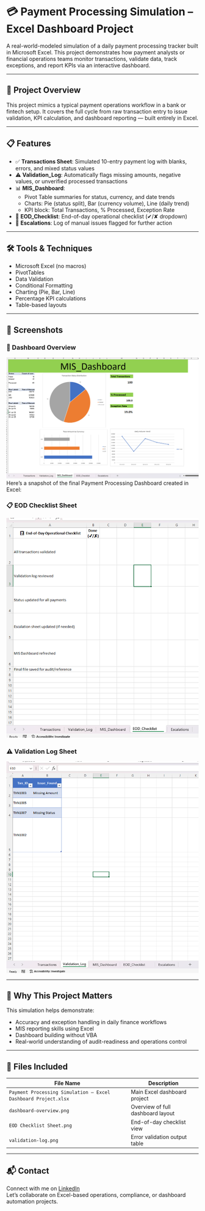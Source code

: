 # 💳 Payment Processing Simulation – Excel Dashboard Project

A real-world-modeled simulation of a daily payment processing tracker built in Microsoft Excel. This project demonstrates how payment analysts or financial operations teams monitor transactions, validate data, track exceptions, and report KPIs via an interactive dashboard.

---

## 🧩 Project Overview

This project mimics a typical payment operations workflow in a bank or fintech setup. It covers the full cycle from raw transaction entry to issue validation, KPI calculation, and dashboard reporting — built entirely in Excel.

---

## 📋 Features

- ✅ **Transactions Sheet**: Simulated 10-entry payment log with blanks, errors, and mixed status values  
- ⚠️ **Validation_Log**: Automatically flags missing amounts, negative values, or unverified processed transactions  
- 📊 **MIS_Dashboard**:
  - Pivot Table summaries for status, currency, and date trends  
  - Charts: Pie (status split), Bar (currency volume), Line (daily trend)  
  - KPI block: Total Transactions, % Processed, Exception Rate  
- 📌 **EOD_Checklist**: End-of-day operational checklist (✔/✘ dropdown)  
- 🚨 **Escalations**: Log of manual issues flagged for further action  

---

## 🛠 Tools & Techniques

- Microsoft Excel (no macros)  
- PivotTables  
- Data Validation  
- Conditional Formatting  
- Charting (Pie, Bar, Line)  
- Percentage KPI calculations  
- Table-based layouts  

---

## 📸 Screenshots

### 🧾 Dashboard Overview
![Dashboard](Dashboard.png)
Here’s a snapshot of the final Payment Processing Dashboard created in Excel:



### 📋 EOD Checklist Sheet
![EOD Checklist](EOD%20Checklist%20Sheet.png)


### ⚠️ Validation Log Sheet
![Validation Log](validation-log.png)

---

## 🎯 Why This Project Matters

This simulation helps demonstrate:
- Accuracy and exception handling in daily finance workflows  
- MIS reporting skills using Excel  
- Dashboard building without VBA  
- Real-world understanding of audit-readiness and operations control  

---

## 📂 Files Included

| File Name                                               | Description                          |
|----------------------------------------------------------|--------------------------------------|
| `Payment Processing Simulation – Excel Dashboard Project.xlsx` | Main Excel dashboard project   |
| `dashboard-overview.png`                                | Overview of full dashboard layout    |
| `EOD Checklist Sheet.png`                               | End-of-day checklist view            |
| `validation-log.png`                                    | Error validation output table        |

---

## 📬 Contact

Connect with me on [LinkedIn](https://www.linkedin.com/in/rajathesh-hm)  
Let’s collaborate on Excel-based operations, compliance, or dashboard automation projects.
